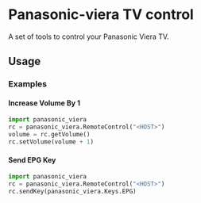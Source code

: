# Panasonic-viera TV control

A set of tools to control your Panasonic Viera TV.



## Usage

### Examples

#### Increase Volume By 1

```python
import panasonic_viera
rc = panasonic_viera.RemoteControl("<HOST>")
volume = rc.getVolume()
rc.setVolume(volume + 1)
```

#### Send EPG Key

```python
import panasonic_viera
rc = panasonic_viera.RemoteControl("<HOST>")
rc.sendKey(panasonic_viera.Keys.EPG)
```
